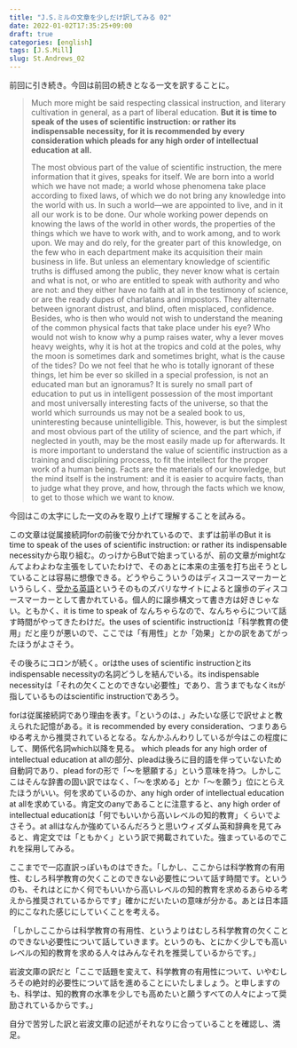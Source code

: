 ```yaml
---
title: "J.S.ミルの文章を少しだけ訳してみる 02"
date: 2022-01-02T17:35:25+09:00
draft: true
categories: [english]
tags: [J.S.Mill]
slug: St.Andrews_02
---
```

前回に引き続き。今回は前回の続きとなる一文を訳することに。

> Much more might be said respecting classical instruction, and literary cultivation in general, as a part of liberal education. **But it is time to speak of the uses of scientific instruction: or rather its indispensable necessity, for it is recommended by every consideration which pleads for any high order of intellectual education at all.**  
>   
> The most obvious part of the value of scientific instruction, the mere information that it gives, speaks for itself. We are born into a world which we have not made; a world whose phenomena take place according to fixed laws, of which we do not bring any knowledge into the world with us. In such a world—we are appointed to live, and in it all our work is to be done. Our whole working power depends on knowing the laws of the world in other words, the properties of the things which we have to work with, and to work among, and to work upon. We may and do rely, for the greater part of this knowledge, on the few who in each department make its acquisition their main business in life. But unless an elementary knowledge of scientific truths is diffused among the public, they never know what is certain and what is not, or who are entitled to speak with authority and who are not: and they either have no faith at all in the testimony of science, or are the ready dupes of charlatans and impostors. They alternate between ignorant distrust, and blind, often misplaced, confidence. Besides, who is then who would not wish to understand the meaning of the common physical facts that take place under his eye? Who would not wish to know why a pump raises water, why a lever moves heavy weights, why it is hot at the tropics and cold at the poles, why the moon is sometimes dark and sometimes bright, what is the cause of the tides? Do we not feel that he who is totally ignorant of these things, let him be ever so skilled in a special profession, is not an educated man but an ignoramus? It is surely no small part of education to put us in intelligent possession of the most important and most universally interesting facts of the universe, so that the world which surrounds us may not be a sealed book to us, uninteresting because unintelligible. This, however, is but the simplest and most obvious part of the utility of science, and the part which, if neglected in youth, may be the most easily made up for afterwards. It is more important to understand the value of scientific instruction as a training and disciplining process, to fit the intellect for the proper work of a human being. Facts are the materials of our knowledge, but the mind itself is the instrument: and it is easier to acquire facts, than to judge what they prove, and how, through the facts which we know, to get to those which we want to know.

今回はこの太字にした一文のみを取り上げて理解することを試みる。

この文章は従属接続詞forの前後で分かれているので、まずは前半のBut it is time to speak of the uses of scientific instruction: or rather its indispensable necessityから取り組む。のっけからButで始まっているが、前の文章がmightなんてよわよわな主張をしていたわけで、そのあとに本来の主張を打ち出そうとしていることは容易に想像できる。どうやらこういうのはディスコースマーカーというらしく、[受かる英語](https://ukaru-eigo.com/discourse-markers-list)というそのものズバリなサイトによると譲歩のディスコースマーカーとして書かれている。個人的に譲歩構文って書き方は好きじゃない。ともかく、it is time to speak of なんちゃらなので、なんちゃらについて話す時間がやってきたわけだ。the uses of scientific instructionは「科学教育の使用」だと座りが悪いので、ここでは「有用性」とか「効果」とかの訳をあてがったほうがよさそう。

その後ろにコロンが続く。orはthe uses of scientific instructionとits indispensable necessityの名詞どうしを結んでいる。its indispensable necessityは「それの欠くことのできない必要性」であり、言うまでもなくitsが指しているものはscientific instructionであろう。

forは従属接続詞であり理由を表す。「というのは、」みたいな感じで訳せよと教えられた記憶がある。it is recommended by every consideration、つまりあらゆる考えから推奨されているとなる。なんかふんわりしているが今はこの程度にして、関係代名詞which以降を見る。 which pleads for any high order of intellectual education at allの部分、pleadは後ろに目的語を伴っていないため自動詞であり、plead forの形で「～を懇願する」という意味を持つ。しかしここはそんな辞書の固い訳ではなく、「～を求める」とか「～を願う」位にとらえたほうがいい。何を求めているのか、any high order of intellectual education at allを求めている。肯定文のanyであることに注意すると、any high order of intellectual educationは「何でもいいから高いレベルの知的教育」くらいでよさそう。at allはなんか強めているんだろうと思いウィズダム英和辞典を見てみると、肯定文では「ともかく」という訳で掲載されていた。強まっているのでこれを採用してみる。

ここまでで一応直訳っぽいものはできた。「しかし、ここからは科学教育の有用性、むしろ科学教育の欠くことのできない必要性について話す時間です。というのも、それはとにかく何でもいいから高いレベルの知的教育を求めるあらゆる考えから推奨されているからです」確かにだいたいの意味が分かる。あとは日本語的にこなれた感じにしていくことを考える。

「しかしここからは科学教育の有用性、というよりはむしろ科学教育の欠くことのできない必要性について話していきます。というのも、とにかく少しでも高いレベルの知的教育を求める人々はみんなそれを推奨しているからです。」

岩波文庫の訳だと「ここで話題を変えて、科学教育の有用性について、いやむしろその絶対的必要性について話を進めることにいたしましょう。と申しますのも、科学は、知的教育の水準を少しでも高めたいと願うすべての人々によって奨励されているからです。」

自分で苦労した訳と岩波文庫の記述がそれなりに合っていることを確認し、満足。